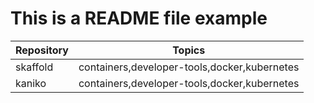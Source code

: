 # This is a README file example

<!-- BEGIN_DOCS -->
Repository|Topics
---|---
skaffold|containers,developer-tools,docker,kubernetes
kaniko|containers,developer-tools,docker,kubernetes
<!-- END_DOCS -->
